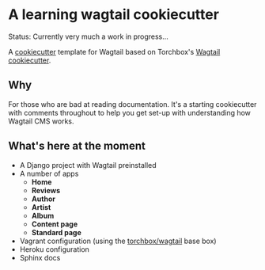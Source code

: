 A learning wagtail cookiecutter
====================

Status: Currently very much a work in progress...

A [cookiecutter](https://github.com/audreyr/cookiecutter) template for Wagtail based on Torchbox's [Wagtail cookiecutter](https://github.com/torchbox/cookiecutter-wagtail).

Why
---

For those who are bad at reading documentation. It's a starting cookiecutter with comments throughout to help you get set-up with understanding how Wagtail CMS works.

What's here at the moment
-------------------------

 - A Django project with Wagtail preinstalled
 - A number of apps
   - **Home**
   - **Reviews**
   - **Author**
   - **Artist**
   - **Album**
   - **Content page**
   - **Standard page**
 - Vagrant configuration (using the [torchbox/wagtail](https://github.com/torchbox/vagrant-wagtail-base) base box)
 - Heroku configuration
 - Sphinx docs
